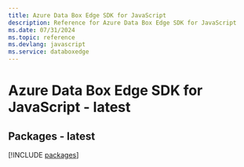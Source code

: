 ```yaml
---
title: Azure Data Box Edge SDK for JavaScript
description: Reference for Azure Data Box Edge SDK for JavaScript
ms.date: 07/31/2024
ms.topic: reference
ms.devlang: javascript
ms.service: databoxedge
---
```

# Azure Data Box Edge SDK for JavaScript - latest
## Packages - latest
[!INCLUDE [packages](data-box-edge-index.md)]